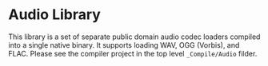 # Audio Library

This library is a set of separate public domain audio codec loaders compiled into a single native binary. It supports loading WAV, OGG (Vorbis), and FLAC. Please see the compiler project in the top level `_Compile/Audio` filder.